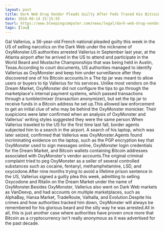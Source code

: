 ```yaml
---
layout: post
title: Dark Web Drug Vendor Pleads Guilty After Feds Traced His Bitcoin Transactions
date: 2018-06-14 15:15:55
tourl: https://www.bleepingcomputer.com/news/legal/dark-web-drug-vendor-pleads-guilty-after-feds-traced-his-bitcoin-transactions/
tags: [law]
---
```

Gal Vallerius, a 36-year-old French national pleaded guilty this week in the US of selling narcotics on the Dark Web under the nickname of OxyMonster.US authorities arrested Vallerius in September last year, at the Atlanta airport after he arrived in the US to attend and participate in the World Beard and Mustache Championships that was being held in Austin, Texas.According to court documents, US authorities managed to identify Vallerius as OxyMonster and keep him under surveillance after they discovered one of his Bitcoin accounts.In a The tip jar was meant to allow users or buyers to tip Vallerius for his services. Unlike most vendors on the Dream Market, OxyMonster did not configure the tips to go through the marketplace's internal payment systems, which passed transactions through a tumbler/mixer (transaction anonymizer), but set the tip jar to receive funds in a Bitcoin address he set up.This allowed law enforcement to get an initial clue of who may be behind the OxyMonster monicker. Their suspicions were later confirmed when an analysis of OxyMonster and Vallerius' writing styles suggested they were the same person.When Vallerius traveled to the US for the first time last fall, border agents subjected him to a search in the airport. A search of his laptop, which was later seized, confirmed that Vallerius was OxyMonster.Agents found incriminating evidence on the laptop, such as the PGP encryption key that OxyMonster used to sign messages online, OxyMonster login credentials for the Dream Market, and Bitcoin wallets containing Bitcoin addresses associated with OxyMonster's vendor accounts.The original criminal complaint tried to peg OxyMonster as a seller of several controlled substances such as cocaine, fentanyl, methamphetamine, LSD, and oxycodone.After nine months trying to avoid a lifetime prison sentence in the US, Vallerius signed a guilty plea this week, admitting to selling Oxycodone and Ritalin on the Dream Market under the name of OxyMonster.Besides OxyMonster, Vallerius also went on Dark Web markets as VanDeevp, and had accounts on multiple marketplaces, such as AlphaBay, Hansa Market, TradeRoute, Valhalla, and Evolution.Despite his crimes and how authorities tracked him down, OxyMonster will always be remembered for his glorious beard and the silly way he was arrested.All in all, this is just another case where authorities have proven once more that Bitcoin as a cryptocurrency isn't really anonymous as it was advertised for the past decade.